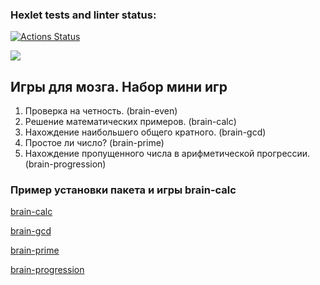 ### Hexlet tests and linter status:
[![Actions Status](https://github.com/znammikhail/python-project-lvl1/workflows/hexlet-check/badge.svg)](https://github.com/znammikhail/python-project-lvl1/actions)

<a href="https://codeclimate.com/github/znammikhail/python-project-lvl1/maintainability"><img src="https://api.codeclimate.com/v1/badges/3fa1fa0311b59fea490e/maintainability" /></a>

<h2>Игры для мозга. Набор мини игр</h2>

<ol>
 <li>Проверка на четность. (brain-even)</li>
 <li>Решение математических примеров. (brain-calc)</li>
 <li>Нахождение наибольшего общего кратного. (brain-gcd)</li>
 <li>Простое ли число? (brain-prime)</li>
 <li>Нахождение пропущенного числа в арифметической прогрессии. (brain-progression)</li>
</ol>

<h3> Пример установки пакета и игры brain-calc </h3>
<script id="asciicast-nKzDYAvNMI2vKBaz2cYWGWHds" src="https://asciinema.org/a/nKzDYAvNMI2vKBaz2cYWGWHds.js" async></script>

<a href="https://asciinema.org/a/fq1CHKg12z1M901kc04UwfslY">brain-calc</a>

<a href="https://asciinema.org/a/4kzxyYEO5m9DxzJKllObPoSD7">brain-gcd</a>

<a href="https://asciinema.org/a/YYXG604fR23TVLsHwHvJNF0Rf">brain-prime</a>

<a href="https://asciinema.org/a/qV4mfajhu4iA7P4e1TJcaDxCU">brain-progression</a>




